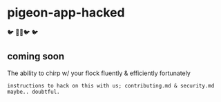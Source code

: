 # pigeon-app-hacked
  🐦 🏴‍☠️🐦 🐦 
 
 ## coming soon
 
 The ability to chirp w/ your flock fluently & efficiently fortunately
 
 ```shell
 instructions to hack on this with us; contributing.md & security.md maybe.. doubtful.
 ```
